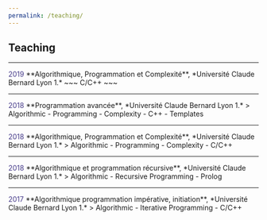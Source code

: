 ```yaml
---
permalink: /teaching/
---
```


## Teaching

___
<span style="color: darkslateblue">
    2019  
</span>  
**Algorithmique, Programmation et Complexité**,  
*Université Claude Bernard Lyon 1.*   
~~~
C/C++
~~~

___
<span style="color: darkslateblue">
    2018   
</span>  
**Programmation avancée**,  
*Université Claude Bernard Lyon 1.*  
> Algorithmic - Programming - Complexity - C++ - Templates

___
<span style="color: darkslateblue">
    2018   
</span>  
**Algorithmique, Programmation et Complexité**,  
*Université Claude Bernard Lyon 1.*  
> Algorithmic - Programming - Complexity - C/C++

___
<span style="color: darkslateblue">
    2018   
</span>  
**Algorithmique et programmation récursive**,  
*Université Claude Bernard Lyon 1.*  
> Algorithmic - Recursive Programming - Prolog

___
<span style="color: darkslateblue">
    2017   
</span>  
**Algorithmique programmation impérative, initiation**,  
*Université Claude Bernard Lyon 1.*  
> Algorithmic - Iterative Programming - C/C++